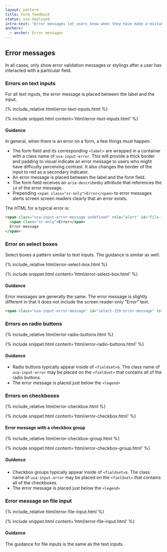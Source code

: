```yaml
---
layout: pattern
title: Form feedback
status: use-deployed
intro-text: "Error messages let users know when they have made a mistake on a form field."
anchors:
  - anchor: Error messages
---
```


## Error messages

In all cases, only show error validation messages or stylings after a user has interacted with a particular field.

### Errors on text inputs

For all text inputs, the error message is placed between the label and the input.

<div class="site-showcase">
{% include_relative html/error-text-inputs.html %}
</div>

{% include snippet.html content='html/error-text-inputs.html' %}

#### Guidance

In general, when there is an error on a form, a few things must happen.

* The form field and its corresponding `<label>` are wrapped in a container with a class name of `usa-input-error`. This will provide a thick border and padding to visual indicate an error message to users who might have difficulty perceiving contrast. It also changes the border of the input to red as a secondary indicator.
* An error message is placed between the label and the form field.
* The form field receives an `aria-describedby` attribute that references the `id` of the error message.
* Prepending `<span class="sr-only">Error</span>` to error messages alerts screen screen readers clearly that an error exists.

The HTML for a typical error is:

```html
<span class="usa-input-error-message undefined" role="alert" id="file-input-149-error-message">
  <span class="sr-only">Error</span>
  Error message
</span>
```

### Error on select boxes

Select boxes a pattern similar to text inputs. The guidance is similar as well.

<div class="site-showcase">
{% include_relative html/error-select-box.html %}
</div>

{% include snippet.html content='html/error-select-box.html' %}

#### Guidance

Error messages are generally the same. The error message is slightly different in that it does not include the screen reader-only "Error" text.

```html
<span class="usa-input-error-message" id="select-159-error-message" role="alert">This is the error message</span>
```

### Errors on radio buttons

<div class="site-showcase">
{% include_relative html/error-radio-buttons.html %}
</div>

{% include snippet.html content='html/error-radio-buttons.html' %}

#### Guidance

* Radio buttons typically appear inside of `<fieldset>`s. The class name of `usa-input-error` may be placed on the `<fieldset>` that contains all of the radio buttons.
* The error message is placed just below the `<legend>`


### Errors on checkboxes

<div class="site-showcase">
{% include_relative html/error-checkbox.html %}
</div>

{% include snippet.html content='html/error-checkbox.html' %}

#### Error message with a checkbox group

<div class="site-showcase">
{% include_relative html/error-checkbox-group.html %}
</div>

{% include snippet.html content='html/error-checkbox-group.html' %}

##### Guidance

* Checkbox groups typically appear inside of `<fieldset>`s. The class name of `usa-input-error` may be placed on the `<fieldset>` that contains all of the checkboxes.
* The error message is placed just below the `<legend>`

### Error message on file input

<div class="site-showcase">
{% include_relative html/error-file-input.html %}
</div>

{% include snippet.html content='html/error-file-input.html' %}

#### Guidance

The guidance for file inputs is the same as the text inputs.
